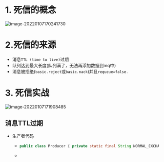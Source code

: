# 1. 死信的概念

![image-20220107170241730](https://raw.githubusercontent.com/TWDH/Leetcode-From-Zero/pictures/img/image-20220107170241730.png)

# 2.死信的来源

- 消息`TTL (time to live)`过期
- 队列达到最大长度(队列满了，无法再添加数据到mq中)
- 消息被拒绝(`basic.reject`或`basic.nack`)并且`requeue=false.`

# 3. 死信实战

![image-20220107171908485](https://raw.githubusercontent.com/TWDH/Leetcode-From-Zero/pictures/img/image-20220107171908485.png)



## 消息TTL过期

- 生产者代码

  - ```java
    public class Producer { private static final String NORMAL_EXCHANGE = "normal_exchange"; public static void main(String[] argv) throws Exception { try (Channel channel = RabbitMqUtils.getChannel()) { channel.exchangeDeclare(NORMAL_EXCHANGE, BuiltinExchangeType.DIRECT); //设置消息的TTL时间 AMQP.BasicProperties properties = new AMQP.BasicProperties().builder().expiration("10000").build(); //该信息是用作演示队列个数限制 for (int i = 1; i <11 ; i++) { String message="info"+i; channel.basicPublish(NORMAL_EXCHANGE, "zhangsan", properties, message.getBytes()); System.out.println("生产者发送消息:"+message); } } } }
    ```

  - 















































